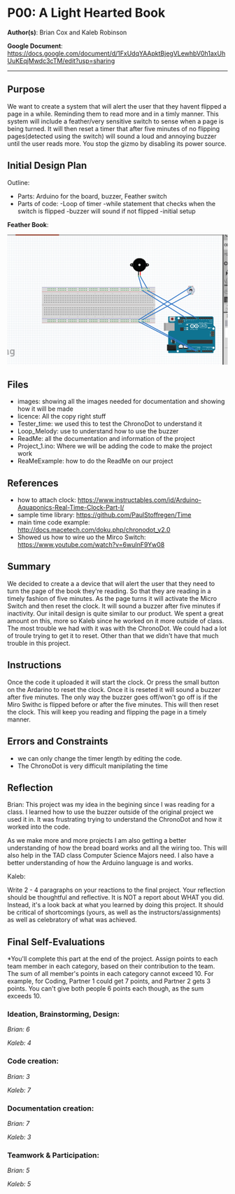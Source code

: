 # P00: A Light Hearted Book

**Author(s)**: Brian Cox and Kaleb Robinson

**Google Document**: https://docs.google.com/document/d/1FxUdqYAApktBjegVLewhbV0h1axUhUuKEqjMwdc3cTM/edit?usp=sharing

---
## Purpose

We want to create a system that will alert the user that they havent flipped a page in a while. 
Reminding them to read more and in a timly manner. This system will include a feather/very sensitive
switch to sense when a page is being turned. It will then reset a timer that after five minutes of no 
flipping pages(detected using the switch) will sound a loud and annoying buzzer until the user reads more.
You stop the gizmo by disabling its power source.

## Initial Design Plan

Outline:
- Parts: Arduino for the board, buzzer, Feather switch
- Parts of code:
  -Loop of timer
  -while statement that checks when the switch is flipped
  -buzzer will sound if not flipped
  -initial setup
  

**Feather Book**:

![Initial Design of how its made](images/featherbook.PNG "Feather book design.")


## Files

- images: showing all the images needed for documentation and showing how it will be made
- licence: All the copy right stuff
- Tester_time: we used this to test the ChronoDot to understand it
- Loop_Melody: use to understand how to use the buzzer
- ReadMe: all the documentation and information of the project
- Project_1.ino: Where we will be adding the code to make the project work
- ReaMeExample: how to do the ReadMe on our project

## References
- how to attach clock: https://www.instructables.com/id/Arduino-Aquaponics-Real-Time-Clock-Part-I/ 
- sample time library: https://github.com/PaulStoffregen/Time 
- main time code example: http://docs.macetech.com/doku.php/chronodot_v2.0 
- Showed us how to wire uo the Mirco Switch: https://www.youtube.com/watch?v=6wuInF9Yw08 

## Summary
We decided to create a a device that will alert the user that they need to
turn the page of the book they're reading. So that they are reading in a 
timely fashion of five minutes. As the page turns it will activate the 
Micro Switch and then reset the clock. It will sound a buzzer after
five minutes if inactivity. Our initail design is quite similar to our 
product. We spent a great amount on this, more so Kaleb since he worked 
on it more outside of class. The most trouble we had with it was with the
ChronoDot. We could had a lot of troule trying to get it to reset. 
Other than that we didn't have that much trouble in this project.

## Instructions
Once the code it uploaded it will start the clock. Or press the small button
on the Ardarino to reset the clock. Once it is reseted it will sound a
buzzer after five minutes. The only way the buzzer goes off/won't go off is if 
the Miro Swithc is flipped before or after the five minutes. This will then
reset the clock. This will keep you reading and flipping the page in a 
timely manner. 

## Errors and Constraints
- we can only change the timer length by editing the code. 
- The ChronoDot is very difficult manipilating the time

## Reflection

Brian: This project was my idea in the begining since I was
reading for a class. I learned how to use the buzzer outside 
of the original project we used it in. It was frustrating 
trying to understand the ChronoDot and how it worked into 
the code. 

As we make more and more projects I am also getting a better 
understanding of how the bread board works and all the wiring
too. This will also help in the TAD class Computer Science 
Majors need. I also have a better understanding of how the 
Arduino language is and works. 


Kaleb:

Write 2 - 4 paragraphs on your reactions to the final project. 
Your reflection should be thoughtful and reflective. 
It is NOT a report about WHAT you did. 
Instead, it's a look back at what you learned by doing this project.
It should be critical of shortcomings (yours, as well as the instructors/assignments) 
as well as celebratory of what was achieved.



## Final Self-Evaluations
*You'll complete this part at the end of the project. 
Assign points to each team member in each category, based on their contribution to the team. 
The sum of all member's points in each category cannot exceed 10. 
For example, for Coding, Partner 1 could get 7 points, and Partner 2 gets 3 points. 
You can't give both people 6 points each though, as the sum exceeds 10.

### Ideation, Brainstorming, Design:

*Brian: 6*

*Kaleb: 4*

### Code creation: 

*Brian: 3*

*Kaleb: 7*

### Documentation creation:

*Brian: 7*

*Kaleb: 3*

### Teamwork & Participation:

*Brian: 5*

*Kaleb: 5*
